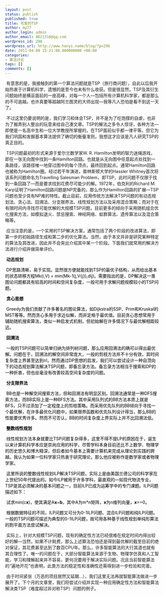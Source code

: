 ```yaml
---
layout: post
status: publish
published: true
title: 可爱的TSP
author: mp77
author_login: admin
author_email: 8621316@qq.com
wordpress_id: 298
wordpress_url: http://www.hanyi.name/blog/?p=298
date: 2011-04-09 15:21:00.000000000 +08:00
categories:
- 算法讨论
tags: []
comments: []
---
```

 有意思的是，我接触到的第一个算法问题就是TSP（旅行商问题），自此以后我开始热衷于计算机科学，遗憾的是至今也未有什么收获。但是很显然，TSP及其衍生问题始终是横亘面前的一座高峰，对每一个人—包括所有计算机科学家，都是那么的不可逾越。也许真要等超越阿兰图灵的大师出现—我等凡人恐怕是看不到这一天了。

 不过这里仍要说明的是，我们学习和体会TSP，并不是为了吃饱撑的自虐，也非为了搬弄别人整出的玩意来给自己凑文章。TSP的解法之多令人惊讶，各种方法—即使是一名高中生和一位大学教授所掌握的，在TSP面前似乎都一律平等。但它为我们巩固和发掘基本算法提供了确切的衡量准则，我想这才应该是凡人研究TSP的真正目的。

 TSP问题最初的形式来源于爱尔兰数学家W. R. Hamilton发明的智力迷绳游戏，即在一张无向图中找到一条Hamilton回路。也就是从无向图中任意起点处找到一条路径，该路径唯一地穿过图中的每个顶点，最终回到起点。通常Hamilton回路也被称为Hamilton圈。经过若干年演进，普林斯顿大学的Hassler Whitney首次将该系列问题命名为Travelling Salesman Problem，即TSP，此时问题不仅限于找到一条回路了—而是要求找到花费尽可能少的解。1972年，伯克利的Richard M. Karp证明了Hamilton回路问题是NP完备的，那么作为Hamilton回路的扩展—TSP问题也至少具有NP难的特性。截止目前，应用传统方法解决TSP问题的有动态规划法、贪心法、回溯法、分支限界法、线性规划方法以及采用混合策略；而对于在有限时间内寻找尽可能优解的大规模TSP问题，目前更多的倾向于采用随机组合优化搜索方法，如模拟退火、禁忌搜索、神经网络、蚁群算法、遗传算法以及混合策略等。

 应当注意的是，一个实用的TSP解决方案，通常包括了两个阶段的改进算法，即第一步的初始路径生成和第二步的优化算法。当然，由于本文并非是研究某种特定的算法及其改进，因此并不会突出介绍其中某一个阶段。下面我们就常用的解决方法进行介绍并做简单评价。

 <strong>动态规划</strong>

<span style="color: #000000;"> DP思路清晰，易于实现。显然很方便就能找到TSP的最优子结构，从而给出基本的状态转移方程Mk(i,V) = min(Mk-1(j,V\{j}),dij)。需要指出的是，DP解决这一类图论问题都具有较高的时间和空间复杂度，一般可用于求解问题规模较小的TSP问题。</span>

<span style="color: #000000;"> <strong>贪心思想</strong></span>

<span style="color: #000000;"> Greedy为我们贡献了许多著名的图论算法，如Dijkstra的SSP、Prim和Kruskal的MST等等。然而贪心多用于求近似解，而非定格于最优值。目前贪心思想常用于辅助随机搜索算法，类似一种启发式机制，但初始解在许多情况下与最优解相距较远。</span>

<span style="color: #000000;"> <strong>回溯法</strong></span>

<span style="color: #000000;"> 一般的TSP问题可以简单归纳为排列树问题，那么应用回溯法的确可以得出最优解。问题在于，回溯法的解空间非常庞大，一般的剪枝方法并不十分有效，其时间复杂度上界甚至达到n!。然而通过DP思想的启发，我们可以尝试设计一种自顶向下的动态规划算法解决TSP问题，即备忘录方法。备忘录方法相当于搜索和DP的一种折衷，但也丝毫没有改善较高空间复杂度的问题。</span>

<span style="color: #000000;"> <strong>分支限界法</strong></span>

<span style="color: #000000;"> BB也是一种解空间搜索方法，但和回溯法有明显区别。回溯法通常是一种DFS搜索方法，而BB实际上是一种BFS方法。其中采用队列式的BB方法本质上就是BFS，只不过添加了一定程度上的剪枝策略。而采用优先队列的BB倾向于寻找一个最优解，在许多最优化问题中，如果限界函数和优先队列设计得当，那么BB的性能要优秀许多。然而不可否认，BB的时间复杂度上界实际上并不比回溯法低。</span>

<span style="color: #000000;"> <strong>整数线性规划</strong></span>

<span style="color: #000000;"> 线性规划方法本身就要比TSP问题复杂得多，这里不得不提LP的原因在于，诞生以来计算机科学本应是崇尚应用的科学，尽管学科本身目前还比不上数学、物理学的历史悠久和博大精深，但后者如今基本上需要计算机来完成从理论到实践的跨越。我认为如果一位科学家只热衷于研究理论，那么他应被称作是数学家或者物理学家。</span>

<span style="color: #000000;"> 这里所说的整数线性规划ILP解决TSP问题，实际上是由美国兰德公司的科学家在上世纪50年代提出的。如今ILP被用于许多学科，最直观的—如现代物流专业，TSP是其必须解决的基本问题之一，目前ILP已成为运筹学中的专门课题。ILP问题描述如下：</span>

<span style="color: #000000;"> 试求min(c<strong>x</strong>)，使其满足A<strong>x</strong>=<strong>b</strong>，其中A为m*n矩阵，<strong>x</strong>为n维列向量，<strong>x</strong>&gt;=0。</span>

<span style="color: #000000;"> 根据数据特征的不同，ILP问题又可分为0-1ILP问题、混合ILP问题和纯ILP问题。一般的TSP问题可描述为典型的0-1ILP问题，故可用各种基于线性规划单纯形算法的割平面方法尝试解决。</span>

 实际上，针对大规模TSP问题，现有的确定性方法已经很难在规定时间内得出较好的解—当然，如果不计耗费，那么上述算法恐怕还是得到最优解的截至目前的绝对保证，其花费甚至达到了数百CPU年。那么，许多智能算法的大行其道也就有其合理性了。唯一的问题在于，大部分智能算法来源于生物、物理学仿真和人工智能，学习和理解起来并不容易，更何况要用于解决实际问题。况且当前智能算法的“遍地开花”也表明，此类方法的稳定性和准确性还需得到进一步检验和完善。

 由于时间紧张（万恶的项目居然又延期...），我们这里无法再就智能算法做进一步展开了。下个月的文章里，我们将尝试介绍并实现一种应用确定性方法和智能算法解决类TSP（难度超过非对称TSP）问题的例子。
